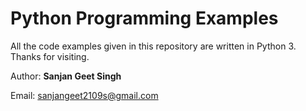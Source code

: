 # Python Programming Examples

All the code examples given in this repository are written in Python 3. Thanks for visiting.

Author: **Sanjan Geet Singh**

Email: [sanjangeet2109s@gmail.com](sanjangeet2109s@gmail.com)

